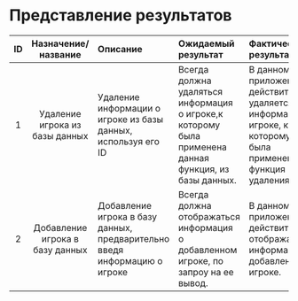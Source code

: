 # Представление результатов

| ID | Назначение/название | Описание | Ожидаемый результат | Фактический результат | Оценка |
|:---:|:---:|:---|:---|:---|:---|
|1|Удаление игрока из базы данных|Удаление информации о игроке из базы данных, используя его ID|Всегда должна удаляться информация о игроке,к которому была применена данная функция, из базы данных.|В данном приложении действительно удаляется информация о игроке, к которому была применена функция удаления.|passed|
|2|Добавление игрока в базу данных|Добавление игрока в базу данных, предварительно введя информацию о игроке|Всегда должна отображаться информация о добавленном игроке, по запроу на ее вывод.|В данном приложении действительно отображаться информация о добавленном игроке.|passed|
 

 

